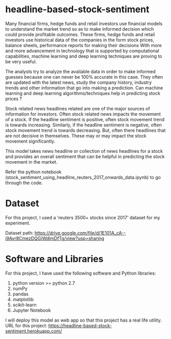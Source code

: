 # headline-based-stock-sentiment

Many financial firms, hedge funds and retail investors use financial models to understand the market trend so as to make informed decision which could provide profitable outcomes. These firms, hedge funds and retail investors use historical data of the companies in the form stock prices, balance sheets, performance reports for making their decisions With more and more advancement in technology that is supported by computational capabilities, machine learning and deep learning techniques are proving to be very useful.

The analysts try to analyze the available data in order to make informed guesses because one can never be 100% accurate in this case. They often are updated with the latest news, study the company history, industry trends and other information that go into making a prediction. Can machine learning and deep learning algorithms/techniques help in predicting stock prices ?

Stock related news headlines related are one of the major sources of information for investors. Often stock related news impacts the movement of a stock. If the headline sentiment is positive, often stock movement trend is towards increasing. Similarly, if the headline sentiment is negative, often stock movement trend is towards decreasing. But, often there headlines that are not decisive in themselves. These may or may impact the stock movement significantly.

This model takes news headline or collection of news headlines for a stock and provides an overall sentiment that can be helpful in predicting the stock movement in the market.

Refer the python notebook (stock_sentiment_using_headline_reuters_2017_onwards_data.ipynb) to go through the code. 

# Dataset

For this project, I used a 'reuters 3500+ stocks since 2017' dataset for my experiment. 

Dataset path: https://drive.google.com/file/d/1E101A_cA--i9Ayr8CmezDQGiWdImDfTg/view?usp=sharing

# Software and Libraries

For this project, I have used the following software and Python libraries:

1. python version >= python 2.7
2. numPy
3. pandas
4. matplotlib
5. scikit-learn
6. Jupyter Notebook

I will deploy this model as web app so that this project has a real life utility. 
URL for this project: https://headline-based-stock-sentiment.herokuapp.com/


